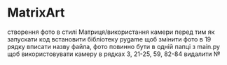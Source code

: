 # MatrixArt
створення фото в стилі Матриця/використання камери
перед тим як запускати код встановити бібліотеку pygame
щоб змінити фото в 19 рядку вписати назву файла, фото повинно бути в одній папці з main.py
щоб використовувати камеру в рядках 3, 21-25, 59, 82-84 видалити №
